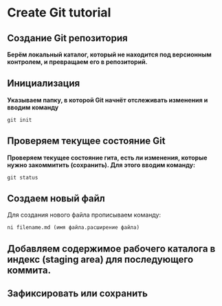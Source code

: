 # Create Git tutorial

## Создание Git репозитория

**Берём локальный каталог, который не
находится под версионным контролем, 
и превращаем его в репозиторий.** 

## Инициализация

**Указываем папку, в которой
Git начнёт отслеживать изменения и  
вводим команду**

```
git init
```

## Проверяем текущее состояние Git

**Проверяем текущее состояние гита, есть 
ли изменения, которые нужно закоммитить
(сохранить). Для этого вводим команду:**

```
git status
```

## Создаем новый файл

Для создания нового файла прописываем команду:

```
ni filename.md (имя файла.расширение файла)
```

## Добавляем содержимое рабочего каталога в индекс (staging area) для последующего коммита.

## Зафиксировать или сохранить

